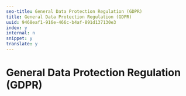 ```yaml
---
seo-title: General Data Protection Regulation (GDPR)
title: General Data Protection Regulation (GDPR)
uuid: 9468eaf1-916e-466c-b4af-891d137130e3
index: y
internal: n
snippet: y
translate: y
---
```


# General Data Protection Regulation (GDPR)

